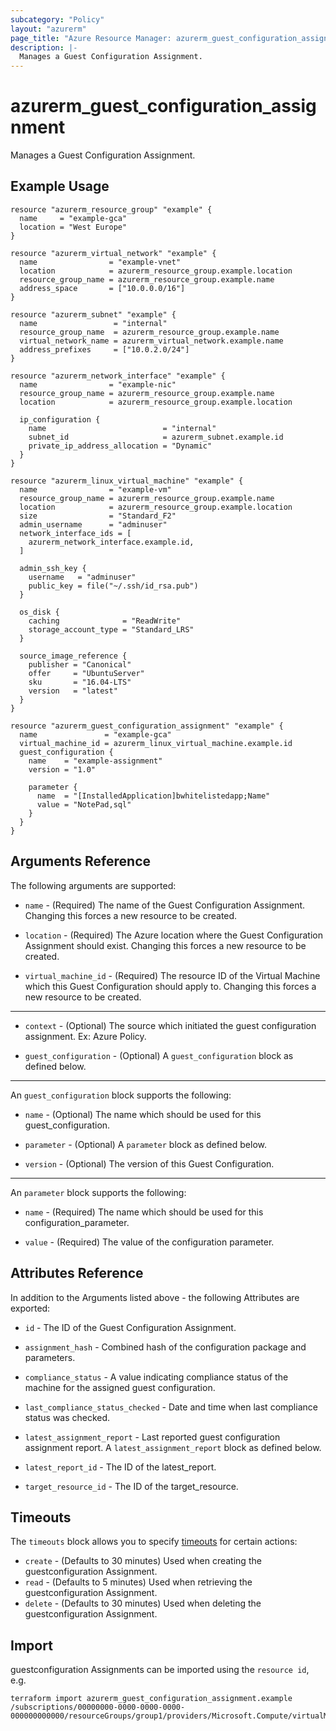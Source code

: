 ```yaml
---
subcategory: "Policy"
layout: "azurerm"
page_title: "Azure Resource Manager: azurerm_guest_configuration_assignment"
description: |-
  Manages a Guest Configuration Assignment.
---
```


# azurerm_guest_configuration_assignment

Manages a Guest Configuration Assignment.

## Example Usage

```hcl
resource "azurerm_resource_group" "example" {
  name     = "example-gca"
  location = "West Europe"
}

resource "azurerm_virtual_network" "example" {
  name                = "example-vnet"
  location            = azurerm_resource_group.example.location
  resource_group_name = azurerm_resource_group.example.name
  address_space       = ["10.0.0.0/16"]
}

resource "azurerm_subnet" "example" {
  name                 = "internal"
  resource_group_name  = azurerm_resource_group.example.name
  virtual_network_name = azurerm_virtual_network.example.name
  address_prefixes     = ["10.0.2.0/24"]
}

resource "azurerm_network_interface" "example" {
  name                = "example-nic"
  resource_group_name = azurerm_resource_group.example.name
  location            = azurerm_resource_group.example.location

  ip_configuration {
    name                          = "internal"
    subnet_id                     = azurerm_subnet.example.id
    private_ip_address_allocation = "Dynamic"
  }
}

resource "azurerm_linux_virtual_machine" "example" {
  name                = "example-vm"
  resource_group_name = azurerm_resource_group.example.name
  location            = azurerm_resource_group.example.location
  size                = "Standard_F2"
  admin_username      = "adminuser"
  network_interface_ids = [
    azurerm_network_interface.example.id,
  ]

  admin_ssh_key {
    username   = "adminuser"
    public_key = file("~/.ssh/id_rsa.pub")
  }

  os_disk {
    caching              = "ReadWrite"
    storage_account_type = "Standard_LRS"
  }

  source_image_reference {
    publisher = "Canonical"
    offer     = "UbuntuServer"
    sku       = "16.04-LTS"
    version   = "latest"
  }
}

resource "azurerm_guest_configuration_assignment" "example" {
  name               = "example-gca"
  virtual_machine_id = azurerm_linux_virtual_machine.example.id
  guest_configuration {
    name    = "example-assignment"
    version = "1.0"

    parameter {
      name  = "[InstalledApplication]bwhitelistedapp;Name"
      value = "NotePad,sql"
    }
  }
}
```

## Arguments Reference

The following arguments are supported:

* `name` - (Required) The name of the Guest Configuration Assignment. Changing this forces a new resource to be created.

* `location` - (Required) The Azure location where the Guest Configuration Assignment should exist. Changing this forces a new resource to be created.

* `virtual_machine_id` - (Required) The resource ID of the Virtual Machine which this Guest Configuration should apply to. Changing this forces a new resource to be created.

---

* `context` - (Optional) The source which initiated the guest configuration assignment. Ex: Azure Policy.

* `guest_configuration` - (Optional)  A `guest_configuration` block as defined below.

---

An `guest_configuration` block supports the following:

* `name` - (Optional) The name which should be used for this guest_configuration.

* `parameter` - (Optional)  A `parameter` block as defined below.

* `version` - (Optional) The version of this Guest Configuration.

---

An `parameter` block supports the following:

* `name` - (Required) The name which should be used for this configuration_parameter.

* `value` - (Required) The value of the configuration parameter.

## Attributes Reference

In addition to the Arguments listed above - the following Attributes are exported: 

* `id` - The ID of the Guest Configuration Assignment.

* `assignment_hash` - Combined hash of the configuration package and parameters.

* `compliance_status` - A value indicating compliance status of the machine for the assigned guest configuration.

* `last_compliance_status_checked` - Date and time when last compliance status was checked.

* `latest_assignment_report` - Last reported guest configuration assignment report. A `latest_assignment_report` block as defined below.

* `latest_report_id` - The ID of the latest_report.

* `target_resource_id` - The ID of the target_resource.

## Timeouts

The `timeouts` block allows you to specify [timeouts](https://www.terraform.io/docs/configuration/resources.html#timeouts) for certain actions:

* `create` - (Defaults to 30 minutes) Used when creating the guestconfiguration Assignment.
* `read` - (Defaults to 5 minutes) Used when retrieving the guestconfiguration Assignment.
* `delete` - (Defaults to 30 minutes) Used when deleting the guestconfiguration Assignment.

## Import

guestconfiguration Assignments can be imported using the `resource id`, e.g.

```shell
terraform import azurerm_guest_configuration_assignment.example /subscriptions/00000000-0000-0000-0000-000000000000/resourceGroups/group1/providers/Microsoft.Compute/virtualMachines/vm1/providers/Microsoft.GuestConfiguration/guestConfigurationAssignments/assignment1
```
